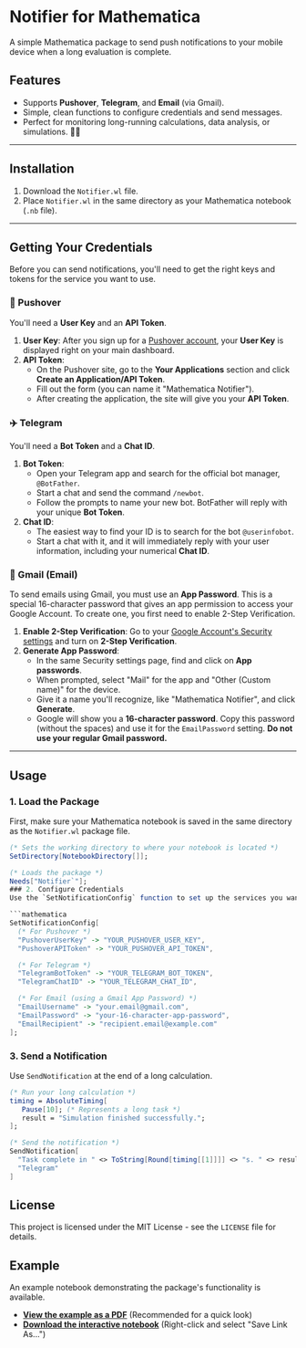 # Notifier for Mathematica

A simple Mathematica package to send push notifications to your mobile device when a long evaluation is complete.



## Features
- Supports **Pushover**, **Telegram**, and **Email** (via Gmail).
- Simple, clean functions to configure credentials and send messages.
- Perfect for monitoring long-running calculations, data analysis, or simulations. 🧑‍🔬

---

## Installation
1.  Download the `Notifier.wl` file.
2.  Place `Notifier.wl` in the same directory as your Mathematica notebook (`.nb` file).

---

## Getting Your Credentials
Before you can send notifications, you'll need to get the right keys and tokens for the service you want to use.

### 🔔 Pushover
You'll need a **User Key** and an **API Token**.

1.  **User Key**: After you sign up for a [Pushover account](https://pushover.net), your **User Key** is displayed right on your main dashboard.
2.  **API Token**:
    * On the Pushover site, go to the **Your Applications** section and click **Create an Application/API Token**.
    * Fill out the form (you can name it "Mathematica Notifier").
    * After creating the application, the site will give you your **API Token**.

### ✈️ Telegram
You'll need a **Bot Token** and a **Chat ID**.

1.  **Bot Token**:
    * Open your Telegram app and search for the official bot manager, `@BotFather`.
    * Start a chat and send the command `/newbot`.
    * Follow the prompts to name your new bot. BotFather will reply with your unique **Bot Token**.
2.  **Chat ID**:
    * The easiest way to find your ID is to search for the bot `@userinfobot`.
    * Start a chat with it, and it will immediately reply with your user information, including your numerical **Chat ID**.

### 📧 Gmail (Email)
To send emails using Gmail, you must use an **App Password**. This is a special 16-character password that gives an app permission to access your Google Account. To create one, you first need to enable 2-Step Verification.

1.  **Enable 2-Step Verification**: Go to your [Google Account's Security settings](https://myaccount.google.com/security) and turn on **2-Step Verification**.
2.  **Generate App Password**:
    * In the same Security settings page, find and click on **App passwords**.
    * When prompted, select "Mail" for the app and "Other (Custom name)" for the device.
    * Give it a name you'll recognize, like "Mathematica Notifier", and click **Generate**.
    * Google will show you a **16-character password**. Copy this password (without the spaces) and use it for the `EmailPassword` setting. **Do not use your regular Gmail password.**

---

## Usage

### 1. Load the Package
First, make sure your Mathematica notebook is saved in the same directory as the `Notifier.wl` package file.

```mathematica
(* Sets the working directory to where your notebook is located *)
SetDirectory[NotebookDirectory[]];

(* Loads the package *)
Needs["Notifier`"];
### 2. Configure Credentials
Use the `SetNotificationConfig` function to set up the services you want to use. You only need to do this once per session.Just fill in the credentials you obtained in the steps above.

```mathematica
SetNotificationConfig[
  (* For Pushover *)
  "PushoverUserKey" -> "YOUR_PUSHOVER_USER_KEY",
  "PushoverAPIToken" -> "YOUR_PUSHOVER_API_TOKEN",

  (* For Telegram *)
  "TelegramBotToken" -> "YOUR_TELEGRAM_BOT_TOKEN",
  "TelegramChatID" -> "YOUR_TELEGRAM_CHAT_ID",

  (* For Email (using a Gmail App Password) *)
  "EmailUsername" -> "your.email@gmail.com",
  "EmailPassword" -> "your-16-character-app-password",
  "EmailRecipient" -> "recipient.email@example.com"
];
```

### 3. Send a Notification
Use `SendNotification` at the end of a long calculation.

```mathematica
(* Run your long calculation *)
timing = AbsoluteTiming[
   Pause[10]; (* Represents a long task *)
   result = "Simulation finished successfully.";
];

(* Send the notification *)
SendNotification[
  "Task complete in " <> ToString[Round[timing[[1]]]] <> "s. " <> result, 
  "Telegram"
]

```

## License
This project is licensed under the MIT License - see the `LICENSE` file for details.

## Example

An example notebook demonstrating the package's functionality is available.

* **[View the example as a PDF](Example.pdf)** (Recommended for a quick look)
* **[Download the interactive notebook](Example.nb)** (Right-click and select "Save Link As...")

